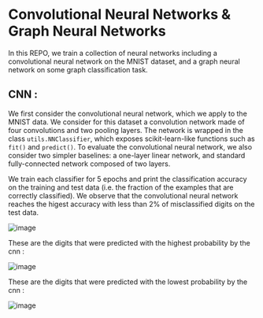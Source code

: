 # Convolutional Neural Networks & Graph Neural Networks

In this REPO, we train a collection of neural networks including a convolutional neural network on the MNIST dataset, and a graph neural network on some graph classification task.

## CNN :

We first consider the convolutional neural network, which we apply to the MNIST data.
We consider for this dataset a convolution network made of four convolutions and two pooling layers.
The network is wrapped in the class `utils.NNClassifier`, which exposes scikit-learn-like functions such as `fit()` and `predict()`. To evaluate the convolutional neural network, we also consider two simpler baselines: a one-layer linear network, and standard fully-connected network composed of two layers.


We train each classifier for 5 epochs and print the classification accuracy on the training and test data (i.e. the fraction of the examples that are correctly classified). 
We observe that the convolutional neural network reaches the higest accuracy with less than 2% of misclassified digits on the test data.

![image](https://user-images.githubusercontent.com/85687148/126723270-d7d450f2-e030-4df3-9710-68b22c3e95cf.png)

These are the digits that were predicted with the highest probability by the cnn :

![image](https://user-images.githubusercontent.com/85687148/126724962-dba4324b-49a7-4505-8e2e-cdb8c0ff71a7.png)

These are the digits that were predicted with the lowest probability by the cnn :

![image](https://user-images.githubusercontent.com/85687148/126724997-52f695bd-a489-40c6-85a9-bee35b770ba4.png)





